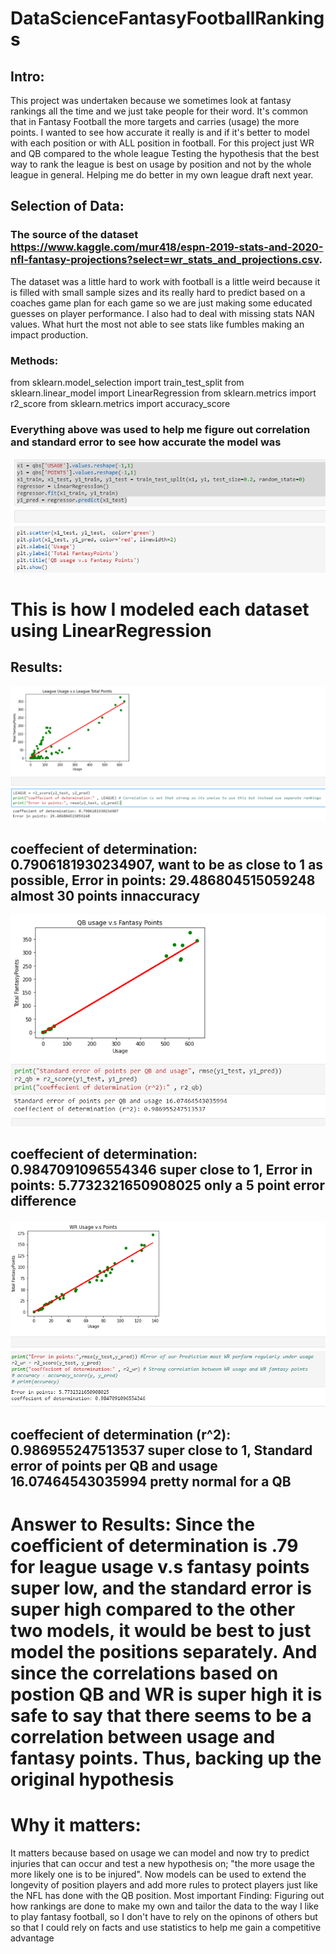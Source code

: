 # DataScienceFantasyFootballRankings

## Intro:
 This project was undertaken because we sometimes look at fantasy rankings all the time and we just take people for their word. 
 It's common that in Fantasy Football the more targets and carries (usage) the more points. 
 I wanted to see how accurate it really is and if it's better to model with each position or with ALL position in football. For this project just WR and QB compared to the whole league
 Testing the hypothesis that the best way to rank the league is best on usage by position and not by the whole league in general. Helping me do better in my own league draft next year.

## Selection of Data:
### The source of the dataset https://www.kaggle.com/mur418/espn-2019-stats-and-2020-nfl-fantasy-projections?select=wr_stats_and_projections.csv. 

The dataset was a little hard to work with football is a little weird because it is filled with small sample sizes and its really hard to predict based on a coaches game plan for each game so we are just making some educated guesses on player performance. I also had to deal with missing stats NAN values. What hurt the most not able to see stats like fumbles making an impact production.

### Methods: 
 from sklearn.model_selection import train_test_split 
 from sklearn.linear_model import LinearRegression
 from sklearn.metrics import r2_score
 from sklearn.metrics import accuracy_score
### Everything above was used to help me figure out correlation and standard error to see how accurate the model was

![alt text](https://github.com/Delizcolonj/DataScienceFantasyFootballRankings/blob/main/ModelExample.PNG)
# This is how I modeled each dataset using LinearRegression


## Results: 
![alt text](https://github.com/Delizcolonj/DataScienceFantasyFootballRankings/blob/main/League%20Usage%20v.s%20Total%20fantasy%20points.PNG)
## coeffecient of determination: 0.7906181930234907, want to be as close to 1 as possible,  Error in points: 29.486804515059248 almost 30 points innaccuracy 
![alt text](https://github.com/Delizcolonj/DataScienceFantasyFootballRankings/blob/main/QB%20Usage%20v.s%20FantasyPoints.PNG)
## coeffecient of determination: 0.9847091096554346 super close to 1,  Error in points: 5.7732321650908025 only a 5 point error difference
![alt text](https://github.com/Delizcolonj/DataScienceFantasyFootballRankings/blob/main/WR%20usage%20v.s%20fantasy%20points.PNG)
## coeffecient of determination (r^2): 0.986955247513537 super close to 1, Standard error of points per QB and usage 16.07464543035994 pretty normal for a QB
# Answer to Results: Since the coefficient of determination is .79 for league usage v.s fantasy points super low,  and the standard error is super high compared to the other two models, it would be best to just model the positions separately. And since the correlations based on postion QB and WR is super high it is safe to say that there seems to be a correlation between usage and fantasy points. Thus, backing up the original hypothesis

# Why it matters:
 It matters because based on usage we can model and now try to predict injuries that can occur and test a new hypothesis on; "the more usage the more likely one is to be injured". Now models can be used to extend the longevity of position players and add more rules to protect players just like the NFL has done with the QB position.
 Most important Finding: Figuring out how rankings are done to make my own and tailor the data to the way I like to play fantasy football, so I don't have to rely on the opinons of others but so that I could rely on facts and use statistics to help me gain a competitive advantage

